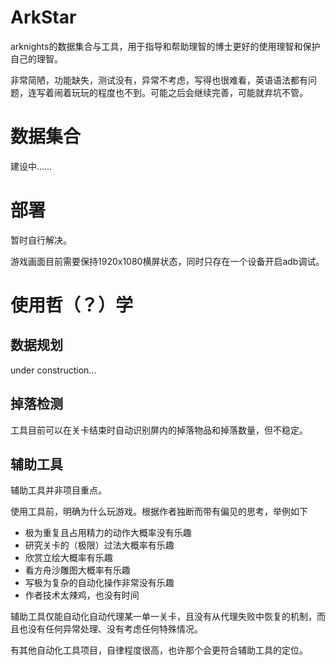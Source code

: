 # ArkStar
arknights的数据集合与工具，用于指导和帮助理智的博士更好的使用理智和保护自己的理智。

非常简陋，功能缺失，测试没有，异常不考虑，写得也很难看，英语语法都有问题，连写着闹着玩玩的程度也不到。可能之后会继续完善，可能就弃坑不管。

# 数据集合
建设中……

# 部署
暂时自行解决。

游戏画面目前需要保持1920x1080横屏状态，同时只存在一个设备开启adb调试。

# 使用哲（？）学

## 数据规划
under construction...

## 掉落检测
工具目前可以在关卡结束时自动识别屏内的掉落物品和掉落数量，但不稳定。

## 辅助工具
辅助工具并非项目重点。

使用工具前，明确为什么玩游戏。根据作者独断而带有偏见的思考，举例如下

* 极为重复且占用精力的动作大概率没有乐趣
* 研究关卡的（极限）过法大概率有乐趣
* 欣赏立绘大概率有乐趣
* 看方舟沙雕图大概率有乐趣
* 写极为复杂的自动化操作非常没有乐趣
* 作者技术太辣鸡，也没有时间

辅助工具仅能自动化自动代理某一单一关卡，且没有从代理失败中恢复的机制，而且也没有任何异常处理、没有考虑任何特殊情况。

有其他自动化工具项目，自律程度很高，也许那个会更符合辅助工具的定位。